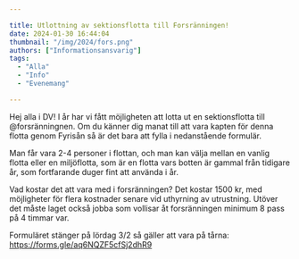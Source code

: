 ```yaml
---

title: Utlottning av sektionsflotta till Forsränningen!
date: 2024-01-30 16:44:04
thumbnail: "/img/2024/fors.png"
authors: ["Informationsansvarig"]
tags: 
  - "Alla"
  - "Info"
  - "Evenemang"

---
```

Hej alla i DV!
I år har vi fått möjligheten att lotta ut en sektionsflotta till @forsränningnen. Om du känner dig manat till att vara kapten för denna flotta genom Fyrisån så är det bara att fylla i nedanstående formulär. 

Man får vara 2-4 personer i flottan, och man kan välja mellan en vanlig flotta eller en miljöflotta, som är en flotta vars botten är gammal från tidigare år, som fortfarande duger fint att använda i år. 

Vad kostar det att vara med i forsränningen? Det kostar 1500 kr, med möjligheter för flera kostnader senare vid uthyrning av utrustning. Utöver det måste laget också jobba som vollisar åt forsränningen minimum 8 pass på 4 timmar var. 

Formuläret stänger på lördag 3/2 så gäller att vara på tårna: https://forms.gle/aq6NQZF5cfSj2dhR9 